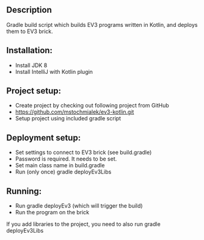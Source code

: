 ## Description

Gradle build script which builds EV3 programs written in Kotlin, and deploys them to EV3 brick. 

## Installation:
* Install JDK 8
* Install IntelliJ with Kotlin plugin

## Project setup:
* Create project by checking out following project from GitHub
 * https://github.com/mstochmialek/ev3-kotlin.git
* Setup project using included gradle script

## Deployment setup:
* Set settings to connect to EV3 brick (see build.gradle)
 * Password is required. It needs to be set.
* Set main class name in build.gradle
* Run (only once) gradle deployEv3Libs

## Running:
* Run gradle deployEv3 (which will trigger the build)
* Run the program on the brick

If you add libraries to the project, you need to also run gradle deployEv3Libs
